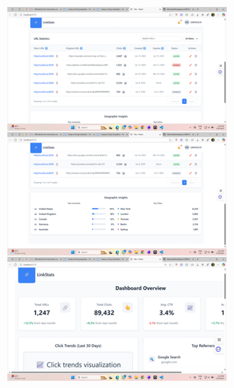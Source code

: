 ![image_alt](https://github.com/MamathaMandakapu/22BFA05235/blob/a5dd27c5d46b0865342ebd3ed56955994c71fdf3/Screenshot%20(10).png)
![image_alt](https://github.com/MamathaMandakapu/22BFA05235/blob/a5dd27c5d46b0865342ebd3ed56955994c71fdf3/Screenshot%20(11).png)
![image_alt](https://github.com/MamathaMandakapu/22BFA05235/blob/a5dd27c5d46b0865342ebd3ed56955994c71fdf3/Screenshot%20(8).png)
